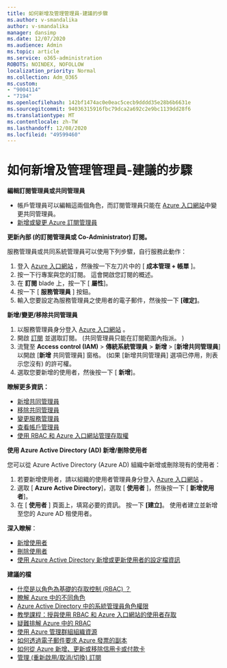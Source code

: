 ```yaml
---
title: 如何新增及管理管理員-建議的步驟
ms.author: v-smandalika
author: v-smandalika
manager: dansimp
ms.date: 12/07/2020
ms.audience: Admin
ms.topic: article
ms.service: o365-administration
ROBOTS: NOINDEX, NOFOLLOW
localization_priority: Normal
ms.collection: Adm_O365
ms.custom:
- "9004114"
- "7194"
ms.openlocfilehash: 142bf1474ac0e0eac5cecb9dddd35e28b6b6631e
ms.sourcegitcommit: 94036315916fbc79dca2a692c2e9bc1139dd28f6
ms.translationtype: MT
ms.contentlocale: zh-TW
ms.lasthandoff: 12/08/2020
ms.locfileid: "49599460"
---
```

# <a name="how-to-add-and-manage-adminstrators---recommended-steps"></a>如何新增及管理管理員-建議的步驟

**編輯訂閱管理員或共同管理員**

- 帳戶管理員可以編輯這兩個角色，而訂閱管理員只能在 [Azure 入口網站](https://ms.portal.azure.com/#home)中變更共同管理員。
- [新增或變更 Azure 訂閱管理員](https://docs.microsoft.com/azure/cost-management-billing/manage/add-change-subscription-administrator)

**更新內部 (的訂閱管理員或 Co-Administrator) 訂閱。**

服務管理員或共同系統管理員可以使用下列步驟，自行服務此動作：

1. 登入 [Azure 入口網站](https://ms.portal.azure.com/#home) ，然後按一下左刀片中的 [ **成本管理 + 帳單** ]。
2. 按一下行專案與您的訂閱。 這會開啟您訂閱的概述。
3. 在 **訂閱** blade 上，按一下 [ **屬性**]。 
4. 按一下 [ **服務管理員** ] 按鈕。
5. 輸入您要設定為服務管理員之使用者的電子郵件，然後按一下 **[確定]**。

**新增/變更/移除共同管理員**

1. 以服務管理員身分登入 [Azure 入口網站](https://ms.portal.azure.com/#home) 。
2. 開啟 [訂閱](https://ms.portal.azure.com/#blade/Microsoft_Azure_Billing/SubscriptionsBlade) 並選取訂閱。  (共同管理員只能在訂閱範圍內指派。 ) 
3. 流覽至 **Access control (IAM)**  >  **傳統系統管理員**  >  **新增**  >  [**新增共同管理員**] 以開啟 [**新增** 共同管理員] 窗格。 (如果 [新增共同管理員] 選項已停用，則表示您沒有) 的許可權。
4. 選取您要新增的使用者，然後按一下 [ **新增**]。

**瞭解更多資訊：**
- [新增共同管理員](https://docs.microsoft.com/azure/role-based-access-control/classic-administrators)
- [移除共同管理員](https://docs.microsoft.com/azure/role-based-access-control/classic-administrators)
- [變更服務管理員](https://docs.microsoft.com/azure/role-based-access-control/classic-administrators)
- [查看帳戶管理員](https://docs.microsoft.com/azure/role-based-access-control/classic-administrators)
- [使用 RBAC 和 Azure 入口網站管理存取權](https://docs.microsoft.com/azure/role-based-access-control/role-assignments-portal)

**使用 Azure Active Directory (AD) 新增/刪除使用者**

您可以從 Azure Active Directory (Azure AD) 組織中新增或刪除現有的使用者：

1. 若要新增使用者，請以組織的使用者管理員身分登入 [Azure 入口網站](https://ms.portal.azure.com/#home) 。
2. 選取 [ **Azure Active Directory**]，選取 [ **使用者** ]，然後按一下 [ **新增使用者**]。
3. 在 [ **使用者** ] 頁面上，填寫必要的資訊。 按一下 **[建立]**。 使用者建立並新增至您的 Azure AD 租使用者。

**深入瞭解**：

- [新增使用者](https://docs.microsoft.com/azure/active-directory/fundamentals/add-users-azure-active-directory)
- [刪除使用者](https://docs.microsoft.com/azure/active-directory/fundamentals/add-users-azure-active-directory)
- [使用 Azure Active Directory 新增或更新使用者的設定檔資訊](https://docs.microsoft.com/azure/active-directory/fundamentals/active-directory-users-profile-azure-portal)

**建議的檔**

- [什麼是以角色為基礎的存取控制 (RBAC) ？](https://docs.microsoft.com/azure/role-based-access-control/overview)
- [瞭解 Azure 中的不同角色](https://docs.microsoft.com/azure/role-based-access-control/rbac-and-directory-admin-roles)
- [Azure Active Directory 中的系統管理員角色權限](https://docs.microsoft.com/azure/active-directory/roles/permissions-reference)
- [教學課程：授與使用 RBAC 和 Azure 入口網站的使用者存取](https://docs.microsoft.com/azure/role-based-access-control/quickstart-assign-role-user-portal)
- [疑難排解 Azure 中的 RBAC](https://docs.microsoft.com/azure/role-based-access-control/troubleshooting)
- [使用 Azure 管理群組組織資源](https://docs.microsoft.com/azure/governance/management-groups/overview)
- [如何透過電子郵件要求 Azure 發票的副本](https://azure.microsoft.com/en-us/blog/azure-email-invoices/)
- [如何從 Azure 新增、更新或移除信用卡或付款卡](https://docs.microsoft.com/azure/cost-management-billing/manage/change-credit-card)
- [管理 (重新啟用/取消/切換) 訂閱](https://docs.microsoft.com/azure/cost-management-billing/manage/subscription-disabled)




